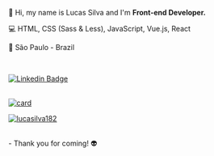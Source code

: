 👋 Hi, my name is Lucas Silva and I'm **Front-end Developer.**
<br />

 
💻 HTML, CSS (Sass & Less), JavaScript, Vue.js, React

🏡 São Paulo - Brazil

<br />

[![Linkedin Badge](https://img.shields.io/badge/-LinkedIn-blue?style=flat-square&logo=Linkedin&logoColor=white&link=https://www.linkedin.com/in/lucassilva182/)](https://www.linkedin.com/in/lucassilva182/)
<br /><br />

[![card](https://github-readme-stats.vercel.app/api?username=lucasilva182&hide=prs,contribs&count_private=true&theme=dark&show_icons=true)](https://github.com/lucasilva182/)
<br />

[![lucasilva182](https://github-readme-stats.vercel.app/api/top-langs/?username=lucasilva182&hide=html&layout=compact&theme=dark)](https://github.com/lucasilva182/)

<br />
- Thank you for coming! 👽
